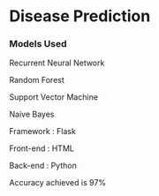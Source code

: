 # Disease Prediction 

### Models Used 

Recurrent Neural Network

Random Forest 

Support Vector Machine

Naive Bayes



Framework : Flask

Front-end : HTML

Back-end : Python

Accuracy achieved is 97%
